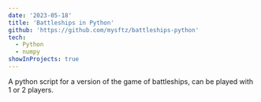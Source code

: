 ```yaml
---
date: '2023-05-18'
title: 'Battleships in Python'
github: 'https://github.com/mysftz/battleships-python'
tech:
  - Python
  - numpy
showInProjects: true
---
```


A python script for a version of the game of battleships, can be played with 1 or 2 players.
